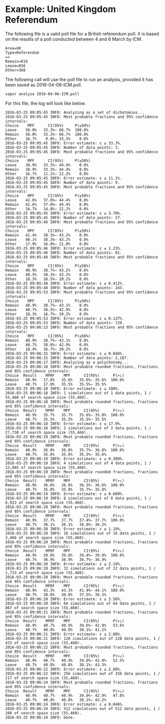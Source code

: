 Example: United Kingdom Referendum
==================================

The following file is a valid poll file for a British referendum poll. It is
based on the results of a poll conducted between 4 and 6 March by ICM.
    
    Area=UK
    Type=Referendum
    ==
    Remain=819
    Leave=816
    Other=368   

The following call will use the poll file to run an analysis, provided it has
been saved as 2016-04-06-ICM.poll.

    sapor analyze 2016-04-06-ICM.poll

For this file, the log will look like below.

    2016-03-25 09:05:45 INFO: Analyzing as a set of dichotomies...
    2016-03-25 09:05:45 INFO: Most probable fractions and 95% confidence intervals:
    Choice    MPF      CI(95%)     P(≥50%)
    Leave    50.0%   33.3%– 66.7%  100.0%
    Remain   50.0%   33.3%– 66.7%  100.0%
    Other    16.7%    0.0%– 33.3%    0.0%
    2016-03-25 09:05:45 INFO: Error estimate: ε ≤ 33.3%.
    2016-03-25 09:05:45 INFO: Number of data points: 3.
    2016-03-25 09:05:45 INFO: Most probable fractions and 95% confidence intervals:
    Choice    MPF      CI(95%)     P(≥50%)
    Leave    38.9%   33.3%– 44.4%    0.0%
    Remain   38.9%   33.3%– 44.4%    0.0%
    Other    16.7%   11.1%– 22.2%    0.0%
    2016-03-25 09:05:45 INFO: Error estimate: ε ≤ 11.1%.
    2016-03-25 09:05:45 INFO: Number of data points: 9.
    2016-03-25 09:05:45 INFO: Most probable fractions and 95% confidence intervals:
    Choice    MPF      CI(95%)     P(≥50%)
    Leave    42.6%   37.0%– 44.4%    0.0%
    Remain   42.6%   37.0%– 44.4%    0.0%
    Other    16.7%   14.8%– 22.2%    0.0%
    2016-03-25 09:05:45 INFO: Error estimate: ε ≤ 3.70%.
    2016-03-25 09:05:45 INFO: Number of data points: 27.
    2016-03-25 09:05:46 INFO: Most probable fractions and 95% confidence intervals:
    Choice    MPF      CI(95%)     P(≥50%)
    Remain   41.4%   38.3%– 43.2%    0.0%
    Leave    40.1%   38.3%– 43.2%    0.0%
    Other    17.9%   16.0%– 21.0%    0.0%
    2016-03-25 09:05:46 INFO: Error estimate: ε ≤ 1.23%.
    2016-03-25 09:05:46 INFO: Number of data points: 81.
    2016-03-25 09:05:48 INFO: Most probable fractions and 95% confidence intervals:
    Choice    MPF      CI(95%)     P(≥50%)
    Remain   40.9%   38.7%– 43.2%    0.0%
    Leave    40.5%   38.3%– 43.2%    0.0%
    Other    18.3%   16.5%– 20.2%    0.0%
    2016-03-25 09:05:48 INFO: Error estimate: ε ≤ 0.412%.
    2016-03-25 09:05:48 INFO: Number of data points: 243.
    2016-03-25 09:05:53 INFO: Most probable fractions and 95% confidence intervals:
    Choice    MPF      CI(95%)     P(≥50%)
    Remain   40.9%   38.7%– 43.1%    0.0%
    Leave    40.7%   38.5%– 42.9%    0.0%
    Other    18.3%   16.7%– 20.2%    0.0%
    2016-03-25 09:05:53 INFO: Error estimate: ε ≤ 0.137%.
    2016-03-25 09:05:53 INFO: Number of data points: 729.
    2016-03-25 09:06:13 INFO: Most probable fractions and 95% confidence intervals:
    Choice    MPF      CI(95%)     P(≥50%)
    Remain   40.9%   38.7%– 43.1%    0.0%
    Leave    40.7%   38.6%– 42.9%    0.0%
    Other    18.4%   16.7%– 20.2%    0.0%
    2016-03-25 09:06:15 INFO: Error estimate: ε ≤ 0.046%.
    2016-03-25 09:06:15 INFO: Number of data points: 2,187.
    2016-03-25 09:06:17 INFO: Analyzing as a polychotomy...
    2016-03-25 09:06:18 INFO: Most probable rounded fractions, fractions and 95% confidence intervals:
    Choice  Result    MPRF    MPF      CI(95%)      P(>↓)
    Remain   40.9%   17.8%   35.6%   35.6%– 35.6%  100.0%
    Leave    40.7%   17.8%   35.5%   35.5%– 35.5%        
    2016-03-25 09:06:18 INFO: Error estimate: ε ≤ 100%.
    2016-03-25 09:06:18 INFO: 1 simulations out of 1 data points, 1 / 55,460 of search space size (55,460).
    2016-03-25 09:06:18 INFO: Most probable rounded fractions, fractions and 95% confidence intervals:
    Choice  Result    MPRF    MPF      CI(95%)      P(>↓)
    Remain   40.9%   35.7%   35.7%   35.6%– 35.8%  100.0%
    Leave    40.7%   35.5%   35.5%   35.5%– 35.5%        
    2016-03-25 09:06:18 INFO: Error estimate: ε ≤ 17.9%.
    2016-03-25 09:06:18 INFO: 2 simulations out of 2 data points, 1 / 27,730 of search space size (55,460).
    2016-03-25 09:06:19 INFO: Most probable rounded fractions, fractions and 95% confidence intervals:
    Choice  Result    MPRF    MPF      CI(95%)      P(>↓)
    Remain   40.9%   36.0%   36.0%   35.7%– 36.0%  100.0%
    Leave    40.7%   35.6%   35.6%   35.5%– 35.6%        
    2016-03-25 09:06:19 INFO: Error estimate: ε ≤ 0.300%.
    2016-03-25 09:06:19 INFO: 4 simulations out of 4 data points, 1 / 13,865 of search space size (55,460).
    2016-03-25 09:06:19 INFO: Most probable rounded fractions, fractions and 95% confidence intervals:
    Choice  Result    MPRF    MPF      CI(95%)      P(>↓)
    Remain   40.9%   36.6%   36.6%   36.3%– 36.6%  100.0%
    Leave    40.7%   35.8%   35.8%   35.7%– 35.8%        
    2016-03-25 09:06:19 INFO: Error estimate: ε ≤ 0.600%.
    2016-03-25 09:06:19 INFO: 8 simulations out of 8 data points, 1 / 6,933 of search space size (55,460).
    2016-03-25 09:06:20 INFO: Most probable rounded fractions, fractions and 95% confidence intervals:
    Choice  Result    MPRF    MPF      CI(95%)      P(>↓)
    Remain   40.9%   37.7%   37.7%   37.4%– 37.7%  100.0%
    Leave    40.7%   36.1%   36.1%   36.0%– 36.2%        
    2016-03-25 09:06:20 INFO: Error estimate: ε ≤ 1.10%.
    2016-03-25 09:06:20 INFO: 16 simulations out of 16 data points, 1 / 3,466 of search space size (55,460).
    2016-03-25 09:06:20 INFO: Most probable rounded fractions, fractions and 95% confidence intervals:
    Choice  Result    MPRF    MPF      CI(95%)      P(>↓)
    Remain   40.9%   39.8%   39.8%   39.4%– 39.9%  100.0%
    Leave    40.7%   36.9%   36.9%   36.7%– 36.9%        
    2016-03-25 09:06:20 INFO: Error estimate: ε ≤ 2.19%.
    2016-03-25 09:06:20 INFO: 32 simulations out of 32 data points, 1 / 1,733 of search space size (55,460).
    2016-03-25 09:06:20 INFO: Most probable rounded fractions, fractions and 95% confidence intervals:
    Choice  Result    MPRF    MPF      CI(95%)      P(>↓)
    Remain   40.9%   43.3%   43.3%   41.9%– 44.1%  100.0%
    Leave    40.7%   38.0%   38.0%   37.5%– 38.3%        
    2016-03-25 09:06:20 INFO: Error estimate: ε ≤ 3.50%.
    2016-03-25 09:06:20 INFO: 64 simulations out of 64 data points, 1 / 867 of search space size (55,460).
    2016-03-25 09:06:21 INFO: Most probable rounded fractions, fractions and 95% confidence intervals:
    Choice  Result    MPRF    MPF      CI(95%)      P(>↓)
    Remain   40.9%   40.7%   40.9%   39.6%– 42.9%   53.6%
    Leave    40.7%   40.8%   40.8%   38.1%– 41.2%        
    2016-03-25 09:06:21 INFO: Error estimate: ε ≤ 2.80%.
    2016-03-25 09:06:21 INFO: 128 simulations out of 128 data points, 1 / 433 of search space size (55,460).
    2016-03-25 09:06:22 INFO: Most probable rounded fractions, fractions and 95% confidence intervals:
    Choice  Result    MPRF    MPF      CI(95%)      P(>↓)
    Remain   40.9%   40.7%   40.9%   39.0%– 42.9%   52.5%
    Leave    40.7%   40.8%   40.8%   38.1%– 43.3%        
    2016-03-25 09:06:22 INFO: Error estimate: ε ≤ 2.80%.
    2016-03-25 09:06:22 INFO: 256 simulations out of 256 data points, 1 / 217 of search space size (55,460).
    2016-03-25 09:06:24 INFO: Most probable rounded fractions, fractions and 95% confidence intervals:
    Choice  Result    MPRF    MPF      CI(95%)      P(>↓)
    Remain   40.9%   40.7%   40.9%   39.0%– 42.9%   47.8%
    Leave    40.7%   40.8%   40.8%   38.1%– 43.2%        
    2016-03-25 09:06:24 INFO: Error estimate: ε ≤ 0.046%.
    2016-03-25 09:06:24 INFO: 512 simulations out of 512 data points, 1 / 108 of search space size (55,460).
    2016-03-25 09:06:24 INFO: Done.
